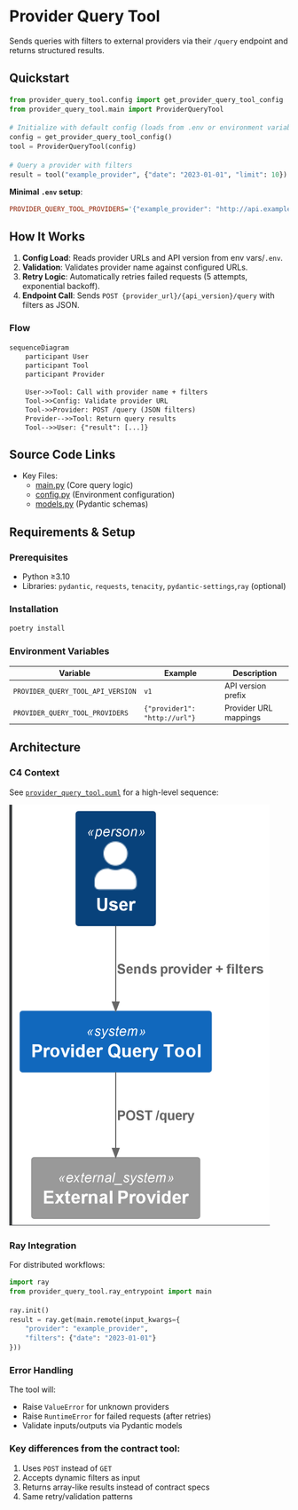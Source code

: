 # Provider Query Tool

Sends queries with filters to external providers via their `/query` endpoint and returns structured results.

## Quickstart

```python
from provider_query_tool.config import get_provider_query_tool_config
from provider_query_tool.main import ProviderQueryTool

# Initialize with default config (loads from .env or environment variables)
config = get_provider_query_tool_config()
tool = ProviderQueryTool(config)

# Query a provider with filters
result = tool("example_provider", {"date": "2023-01-01", "limit": 10})  # Returns {"result": [...]}
```

**Minimal `.env` setup**:
```ini
PROVIDER_QUERY_TOOL_PROVIDERS='{"example_provider": "http://api.example.com"}'
```

## How It Works

1. **Config Load**: Reads provider URLs and API version from env vars/`.env`.
2. **Validation**: Validates provider name against configured URLs.
3. **Retry Logic**: Automatically retries failed requests (5 attempts, exponential backoff).
4. **Endpoint Call**: Sends `POST {provider_url}/{api_version}/query` with filters as JSON.

### Flow
```mermaid
sequenceDiagram
    participant User
    participant Tool
    participant Provider

    User->>Tool: Call with provider name + filters
    Tool->>Config: Validate provider URL
    Tool->>Provider: POST /query (JSON filters)
    Provider-->>Tool: Return query results
    Tool-->>User: {"result": [...]}
```

## Source Code Links
- Key Files:
  - [main.py](https://github.com/prxs-ai/praxis-tool-examples/blob/main/tools/provider-query-tool/src/provider_query_tool/main.py) (Core query logic)
  - [config.py](https://github.com/prxs-ai/praxis-tool-examples/blob/main/tools/provider-query-tool/src/provider_query_tool/config.py) (Environment configuration)
  - [models.py](https://github.com/prxs-ai/praxis-tool-examples/blob/main/tools/provider-query-tool/src/provider_query_tool/models.py) (Pydantic schemas)

## Requirements & Setup

### Prerequisites
- Python ≥3.10
- Libraries: `pydantic`, `requests`, `tenacity`, `pydantic-settings`,`ray` (optional)

### Installation
```bash
poetry install
```

### Environment Variables
| Variable | Example | Description |
|----------|---------|-------------|
| `PROVIDER_QUERY_TOOL_API_VERSION` | `v1` | API version prefix |
| `PROVIDER_QUERY_TOOL_PROVIDERS` | `{"provider1": "http://url"}` | Provider URL mappings |

## Architecture

### C4 Context
See [`provider_query_tool.puml`](./images/diagrams/provider_query_tool/provider_query_tool.puml) for a high-level sequence:

![provider_query_tool.png](./images/diagrams/provider_query_tool/provider_query_tool.png)

### Ray Integration
For distributed workflows:
```python
import ray
from provider_query_tool.ray_entrypoint import main

ray.init()
result = ray.get(main.remote(input_kwargs={
    "provider": "example_provider",
    "filters": {"date": "2023-01-01"}
}))
```

### Error Handling
The tool will:
- Raise `ValueError` for unknown providers
- Raise `RuntimeError` for failed requests (after retries)
- Validate inputs/outputs via Pydantic models

### Key differences from the contract tool:
1. Uses `POST` instead of `GET`
2. Accepts dynamic filters as input
3. Returns array-like results instead of contract specs
4. Same retry/validation patterns
